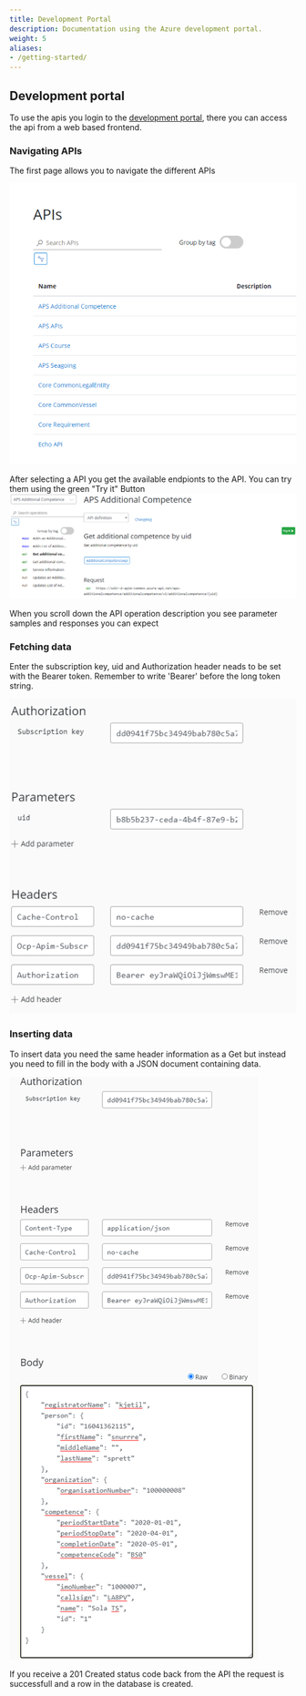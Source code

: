 ```yaml
---
title: Development Portal
description: Documentation using the Azure development portal.
weight: 5
aliases:
- /getting-started/
---
```


## Development portal

To use the apis you login to the [development portal](https://sdir-d-apim-common.developer.azure-api.net/apis), there you can access the api from a web based frontend.

### Navigating APIs

The first page allows you to navigate the different APIs

![](API_Navigation.png)

After selecting a API you get the available endpionts to the API. You can try them using the green "Try it" Button
![](apsadditionalcompetence.png)

When you scroll down the API operation description you see parameter samples and responses you can expect 

### Fetching data

Enter the subscription key, uid and Authorization header neads to be set with the Bearer token. Remember to write 'Bearer' before the long token string.

![](tryit.png)

### Inserting data

To insert data you need the same header information as a Get but instead you need to fill in the body with a JSON document containing data.

![](postadditionalcompetence.png)

If you receive a 201 Created status code back from the API the request is successfull and a row in the database is created.